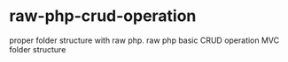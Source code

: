 # raw-php-crud-operation
proper folder structure with raw php.
raw php basic CRUD operation
MVC folder structure

